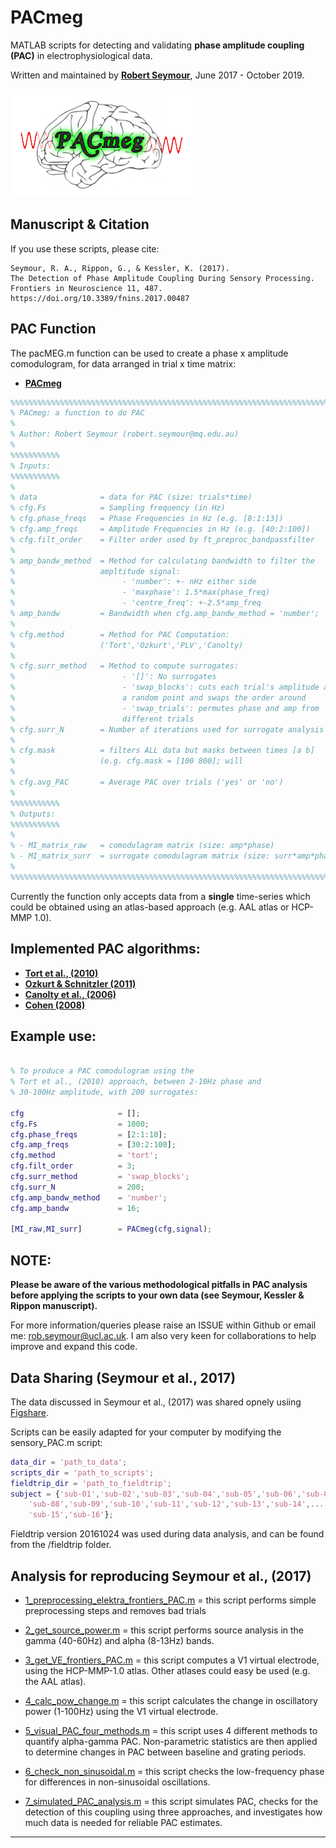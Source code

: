 # PACmeg

MATLAB scripts for detecting and validating **phase amplitude coupling (PAC)** in electrophysiological data.

Written and maintained by **[Robert Seymour](http://neurofractal.github.io)**, June 2017 - October 2019.

![PACmeg](./functions/pacmeg_logo.png)

## Manuscript & Citation

If you use these scripts, please cite:

```
Seymour, R. A., Rippon, G., & Kessler, K. (2017). 
The Detection of Phase Amplitude Coupling During Sensory Processing. 
Frontiers in Neuroscience 11, 487. 
https://doi.org/10.3389/fnins.2017.00487
```

## PAC Function

The pacMEG.m function can be used to create a phase x amplitude comodulogram, for data arranged in trial x time matrix:

* **[PACmeg](https://github.com/neurofractal/PACmeg/blob/master/functions/PACmeg.m)**

```matlab
%%%%%%%%%%%%%%%%%%%%%%%%%%%%%%%%%%%%%%%%%%%%%%%%%%%%%%%%%%%%%%%%%%%%%%%%%%%%%%%%%%%
% PACmeg: a function to do PAC
%
% Author: Robert Seymour (robert.seymour@mq.edu.au)
%
%%%%%%%%%%%
% Inputs:
%%%%%%%%%%%
%
% data              = data for PAC (size: trials*time)
% cfg.Fs            = Sampling frequency (in Hz)
% cfg.phase_freqs   = Phase Frequencies in Hz (e.g. [8:1:13])
% cfg.amp_freqs     = Amplitude Frequencies in Hz (e.g. [40:2:100])
% cfg.filt_order    = Filter order used by ft_preproc_bandpassfilter
%
% amp_bandw_method  = Method for calculating bandwidth to filter the 
%                   ampltitude signal:
%                        - 'number': +- nHz either side
%                        - 'maxphase': 1.5*max(phase_freq)
%                        - 'centre_freq': +-2.5*amp_freq
% amp_bandw         = Bandwidth when cfg.amp_bandw_method = 'number'; 
%
% cfg.method        = Method for PAC Computation:
%                   ('Tort','Ozkurt','PLV','Canolty)
%
% cfg.surr_method   = Method to compute surrogates:
%                        - '[]': No surrogates
%                        - 'swap_blocks': cuts each trial's amplitude at 
%                        a random point and swaps the order around
%                        - 'swap_trials': permutes phase and amp from
%                        different trials
% cfg.surr_N        = Number of iterations used for surrogate analysis
%
% cfg.mask          = filters ALL data but masks between times [a b]
%                   (e.g. cfg.mask = [100 800]; will 
%
% cfg.avg_PAC       = Average PAC over trials ('yes' or 'no')
%
%%%%%%%%%%%
% Outputs:
%%%%%%%%%%%
%
% - MI_matrix_raw   = comodulagram matrix (size: amp*phase)
% - MI_matrix_surr  = surrogate comodulagram matrix (size: surr*amp*phase)
%
%%%%%%%%%%%%%%%%%%%%%%%%%%%%%%%%%%%%%%%%%%%%%%%%%%%%%%%%%%%%%%%%%%%%%%%%%%%%%%%%%%%
```

Currently the function only accepts data from a **single** time-series which could be obtained using an atlas-based approach (e.g. AAL atlas or HCP-MMP 1.0).

## Implemented PAC algorithms:
- **[Tort et al., (2010)](https://journals.physiology.org/doi/full/10.1152/jn.00106.2010)**
- **[Ozkurt & Schnitzler (2011)](https://www.sciencedirect.com/science/article/pii/S0165027011004730?casa_token=e2nbjg9I4DQAAAAA:A45gR6W3700DGRe7sjDM6k35c8V8RfYRlhD9Uq2-ljSs76q-UcCKQNGvBLXxk0PvX4LAkIi5)**
- **[Canolty et al., (2006)](https://science.sciencemag.org/content/313/5793/1626)**
- **[Cohen (2008)](https://doi.org/10.1016/j.jneumeth.2007.10.012)**

## Example use:

```matlab

% To produce a PAC comodulogram using the 
% Tort et al., (2010) approach, between 2-10Hz phase and 
% 30-100Hz amplitude, with 200 surrogates:

cfg                     = [];
cfg.Fs                  = 1000;
cfg.phase_freqs         = [2:1:10];
cfg.amp_freqs           = [30:2:100];
cfg.method              = 'tort';
cfg.filt_order          = 3;
cfg.surr_method         = 'swap_blocks';
cfg.surr_N              = 200;
cfg.amp_bandw_method    = 'number';
cfg.amp_bandw           = 16;

[MI_raw,MI_surr]        = PACmeg(cfg,signal);
```

## NOTE:

**Please be aware of the various methodological pitfalls in PAC analysis before applying the scripts to your own data (see Seymour, Kessler & Rippon manuscript).**


For more information/queries please raise an ISSUE within Github or email me: rob.seymour@ucl.ac.uk. I am also very keen for collaborations to help improve and expand this code.

## Data Sharing (Seymour et al., 2017)

The data discussed in Seymour et al., (2017) was shared opnely usiing [Figshare](https://figshare.com/collections/The_Detection_of_Phase_Amplitude_Coupling_During_Sensory_Processing/3819106).

Scripts can be easily adapted for your computer by modifying the sensory_PAC.m script:

```matlab
data_dir = 'path_to_data';
scripts_dir = 'path_to_scripts';
fieldtrip_dir = 'path_to_fieldtrip';
subject = {'sub-01','sub-02','sub-03','sub-04','sub-05','sub-06','sub-07',...
    'sub-08','sub-09','sub-10','sub-11','sub-12','sub-13','sub-14',...
    'sub-15','sub-16'};
```

Fieldtrip version 20161024 was used during data analysis, and can be found from the /fieldtrip folder.

## Analysis for reproducing Seymour et al., (2017)

* [1_preprocessing_elektra_frontiers_PAC.m](https://github.com/neurofractal/PACmeg/blob/master/1_preprocessing_elektra_frontiers_PAC.m) = this script performs simple preprocessing steps and removes bad trials

* [2_get_source_power.m](https://github.com/neurofractal/PACmeg/blob/master/2_get_source_power.m) = this script performs source analysis in the gamma (40-60Hz) and alpha (8-13Hz) bands.

* [3_get_VE_frontiers_PAC.m](https://github.com/neurofractal/PACmeg/blob/master/3_get_VE_frontiers_PAC.m) = this script computes a V1 virtual electrode, using the HCP-MMP-1.0 atlas. Other atlases could easy be used (e.g. the AAL atlas).

* [4_calc_pow_change.m](https://github.com/neurofractal/PACmeg/blob/master/4_calc_pow_change.m) = this script calculates the change in oscillatory power (1-100Hz) using the V1 virtual electrode.

* [5_visual_PAC_four_methods.m](https://github.com/neurofractal/PACmeg/blob/master/5_visual_PAC_four_methods.m) = this script uses 4 different methods to quantify alpha-gamma PAC. Non-parametric statistics are then applied to determine changes in PAC between baseline and grating periods.

* [6_check_non_sinusoidal.m](https://github.com/neurofractal/PACmeg/blob/master/6_check_non_sinusoidal.m) = this script checks the low-frequency phase for differences in non-sinusoidal oscillations.

* [7_simulated_PAC_analysis.m](https://github.com/neurofractal/PACmeg/blob/master/7_simulated_PAC_analysis.m) = this script simulates PAC, checks for the detection of this coupling using three approaches, and investigates how much data is needed for reliable PAC estimates.

---

